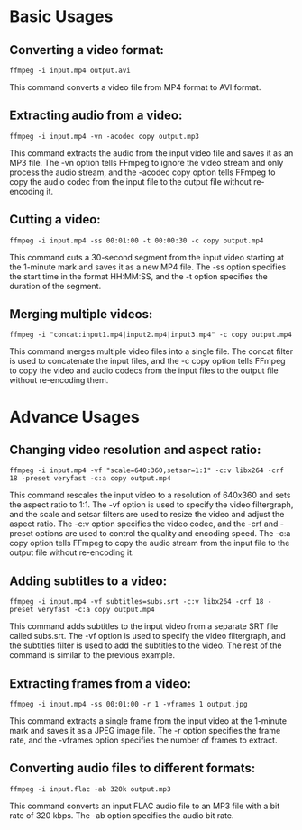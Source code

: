 # Basic Usages

## Converting a video format:

`ffmpeg -i input.mp4 output.avi`

This command converts a video file from MP4 format to AVI format.

## Extracting audio from a video:

`ffmpeg -i input.mp4 -vn -acodec copy output.mp3`

This command extracts the audio from the input video file and saves it as an MP3 file. The -vn option tells FFmpeg to ignore the video stream and only process the audio stream, and the -acodec copy option tells FFmpeg to copy the audio codec from the input file to the output file without re-encoding it.

## Cutting a video:

`ffmpeg -i input.mp4 -ss 00:01:00 -t 00:00:30 -c copy output.mp4`

This command cuts a 30-second segment from the input video starting at the 1-minute mark and saves it as a new MP4 file. The -ss option specifies the start time in the format HH:MM:SS, and the -t option specifies the duration of the segment.

## Merging multiple videos:

`ffmpeg -i "concat:input1.mp4|input2.mp4|input3.mp4" -c copy output.mp4`

This command merges multiple video files into a single file. The concat filter is used to concatenate the input files, and the -c copy option tells FFmpeg to copy the video and audio codecs from the input files to the output file without re-encoding them.

# Advance Usages

## Changing video resolution and aspect ratio:

`ffmpeg -i input.mp4 -vf "scale=640:360,setsar=1:1" -c:v libx264 -crf 18 -preset veryfast -c:a copy output.mp4`

This command rescales the input video to a resolution of 640x360 and sets the aspect ratio to 1:1. The -vf option is used to specify the video filtergraph, and the scale and setsar filters are used to resize the video and adjust the aspect ratio. The -c:v option specifies the video codec, and the -crf and -preset options are used to control the quality and encoding speed. The -c:a copy option tells FFmpeg to copy the audio stream from the input file to the output file without re-encoding it.

## Adding subtitles to a video:

`ffmpeg -i input.mp4 -vf subtitles=subs.srt -c:v libx264 -crf 18 -preset veryfast -c:a copy output.mp4`

This command adds subtitles to the input video from a separate SRT file called subs.srt. The -vf option is used to specify the video filtergraph, and the subtitles filter is used to add the subtitles to the video. The rest of the command is similar to the previous example.

## Extracting frames from a video:

`ffmpeg -i input.mp4 -ss 00:01:00 -r 1 -vframes 1 output.jpg`

This command extracts a single frame from the input video at the 1-minute mark and saves it as a JPEG image file. The -r option specifies the frame rate, and the -vframes option specifies the number of frames to extract.

## Converting audio files to different formats:

`ffmpeg -i input.flac -ab 320k output.mp3`

This command converts an input FLAC audio file to an MP3 file with a bit rate of 320 kbps. The -ab option specifies the audio bit rate.
